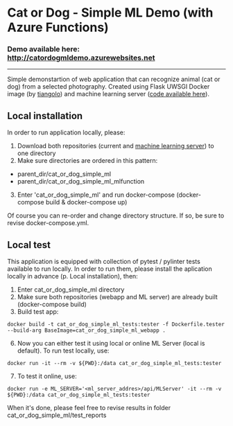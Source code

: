 # Cat or Dog - Simple ML Demo (with Azure Functions)

### Demo available here: http://catordogmldemo.azurewebsites.net
---

Simple demonstartion of web application that can recognize animal (cat or dog) from a selected photography.
Created using Flask UWSGI Docker image (by [tiangolo](https://github.com/tiangolo)) and machine learning server ([code available here](https://github.com/crushyna/cat_or_dog_simple_ml_mlfunction)).

## Local installation
In order to run application locally, please:
1. Download both repositories (current and [machine learning server](https://github.com/crushyna/cat_or_dog_simple_ml_mlfunction)) to one directory
2. Make sure directories are ordered in this pattern:
+ parent_dir/cat_or_dog_simple_ml
+ parent_dir/cat_or_dog_simple_ml_mlfunction

3. Enter 'cat_or_dog_simple_ml' and run docker-compose (docker-compose build & docker-compose up)

Of course you can re-order and change directory structure. If so, be sure to revise docker-compose.yml.

## Local test
This application is equipped with collection of pytest / pylinter tests available to run locally.
In order to run them, please install the aplication locally in advance (p. Local installation), then:
1. Enter cat_or_dog_simple_ml directory
2. Make sure both repositories (webapp and ML server) are already built (docker-compose build)
3. Build test app: 
```
docker build -t cat_or_dog_simple_ml_tests:tester -f Dockerfile.tester --build-arg BaseImage=cat_or_dog_simple_ml_webapp . 
```
6. Now you can either test it using local or online ML Server (local is default). To run test locally, use:
```
docker run -it --rm -v ${PWD}:/data cat_or_dog_simple_ml_tests:tester
```
7. To test it online, use:
```
docker run -e ML_SERVER='<ml_server_addres>/api/MLServer' -it --rm -v  ${PWD}:/data cat_or_dog_simple_ml_tests:tester
```
When it's done, please feel free to revise results in folder cat_or_dog_simple_ml/test_reports
